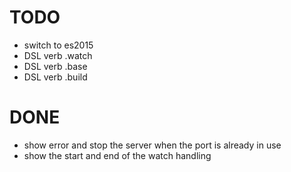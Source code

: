 # TODO

- switch to es2015
- DSL verb .watch
- DSL verb .base
- DSL verb .build

# DONE

- show error and stop the server when the port is already in use
- show the start and end of the watch handling
